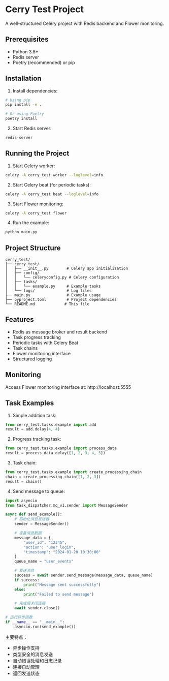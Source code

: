 # Cerry Test Project

A well-structured Celery project with Redis backend and Flower monitoring.

## Prerequisites

- Python 3.8+
- Redis server
- Poetry (recommended) or pip

## Installation

1. Install dependencies:

```bash
# Using pip
pip install -e .

# Or using Poetry
poetry install
```

2. Start Redis server:

```bash
redis-server
```

## Running the Project

1. Start Celery worker:

```bash
celery -A cerry_test worker --loglevel=info
```

2. Start Celery beat (for periodic tasks):

```bash
celery -A cerry_test beat --loglevel=info
```

3. Start Flower monitoring:

```bash
celery -A cerry_test flower
```

4. Run the example:

```bash
python main.py
```

## Project Structure

```
cerry_test/
├── cerry_test/
│   ├── __init__.py        # Celery app initialization
│   ├── config/
│   │   └── celeryconfig.py # Celery configuration
│   ├── tasks/
│   │   └── example.py     # Example tasks
│   └── logs/              # Log files
├── main.py                # Example usage
├── pyproject.toml         # Project dependencies
└── README.md             # This file
```

## Features

- Redis as message broker and result backend
- Task progress tracking
- Periodic tasks with Celery Beat
- Task chains
- Flower monitoring interface
- Structured logging

## Monitoring

Access Flower monitoring interface at: http://localhost:5555

## Task Examples

1. Simple addition task:

```python
from cerry_test.tasks.example import add
result = add.delay(4, 4)
```

2. Progress tracking task:

```python
from cerry_test.tasks.example import process_data
result = process_data.delay([1, 2, 3, 4, 5])
```

3. Task chain:

```python
from cerry_test.tasks.example import create_processing_chain
chain = create_processing_chain([1, 2, 3])
result = chain()
```

4. Send message to queue:

```python
import asyncio
from task_dispatcher.mq_v1.sender import MessageSender

async def send_example():
    # 初始化消息发送器
    sender = MessageSender()

    # 准备消息数据
    message_data = {
        "user_id": "12345",
        "action": "user_login",
        "timestamp": "2024-01-20 10:30:00"
    }
    queue_name = "user_events"

    # 发送消息
    success = await sender.send_message(message_data, queue_name)
    if success:
        print("Message sent successfully")
    else:
        print("Failed to send message")

    # 完成后关闭连接
    await sender.close()

# 运行异步函数
if __name__ == "__main__":
    asyncio.run(send_example())
```

主要特点：

- 异步操作支持
- 类型安全的消息发送
- 自动错误处理和日志记录
- 连接自动管理
- 返回发送状态
